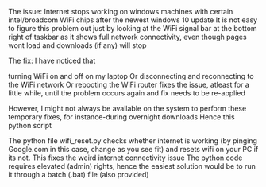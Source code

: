 The issue:
Internet stops working on windows machines with certain intel/broadcom WiFi chips after the newest windows 10 update
It is not easy to figure this problem out just by looking at the WiFi signal bar at the bottom right of taskbar as it shows
full network connectivity, even though pages wont load and downloads (if any) will stop

The fix:
I have noticed that

turning WiFi on and off on my laptop
Or
disconnecting and reconnecting to the WiFi network
Or
rebooting the WiFi router fixes the issue, atleast for a little while, until the problem occurs again and fix needs to be re-applied

However, I might not always be available on the system to perform these temporary fixes, for instance-during overnight downloads
Hence this python script



The python file wifi_reset.py checks whether internet is working 
(by pinging Google.com in this case, change as you see fit)
and resets wifi on your PC if its not. 
This fixes the weird internet connectivity 
issue 
The python code requires elevated (admin) rights, hence the easiest solution 
would be to run it through a batch (.bat) file (also provided)


